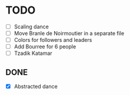 # TODO

- [ ] Scaling dance
- [ ] Move Branle de Noirmoutier in a separate file
- [ ] Colors for followers and leaders
- [ ] Add Bourree for 6 people
- [ ] Tzadik Katamar

## DONE

- [x] Abstracted dance
